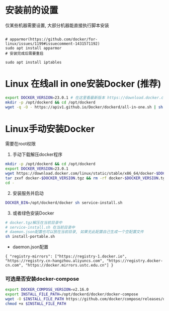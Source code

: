 # 安装前的设置
仅某些机器需要设置, 大部分机器能直接执行脚本安装
```shell

# apparmor(https://github.com/docker/for-linux/issues/1199#issuecomment-1431571192)
sudo apt install apparmor
# 安装完成后需要重启

sudo apt install iptables
```

# Linux 在线all in one安装Docker (推荐)
```bash
export DOCKER_VERSION=23.0.1 # 在这里看最新版本 https://download.docker.com/linux/static/stable/x86_64
mkdir -p /opt/dockerd && cd /opt/dockerd
wget -q -O - https://apiv1.github.io/Docker/dockerd/all-in-one.sh | sh
```

# Linux手动安装Docker

需要在root权限

1. 手动下载解压docker程序
```bash
mkdir -p /opt/dockerd && cd /opt/dockerd
export DOCKER_VERSION=23.0.1
wget https://download.docker.com/linux/static/stable/x86_64/docker-$DOCKER_VERSION.tgz
tar zxvf docker-$DOCKER_VERSION.tgz && rm -rf docker-$DOCKER_VERSION.tgz
cd -
```

2. 安装服务并启动
```bash
DOCKER_BIN=/opt/dockerd/docker sh service-install.sh
```

3. 或者绿色安装Docker
```bash
# docker.tgz解压在当前目录中
# service-install.sh 在当前目录中
# daemon.json配置也可以放在当前目录, 如果无此配置自己生成一个空配置文件
sh install-portable.sh
```

* daemon.json配置
```
{ "registry-mirrors": ["https://registry-1.docker.io", "https://registry.cn-hangzhou.aliyuncs.com", "https://registry.docker-cn.com", "https://docker.mirrors.ustc.edu.cn"] }
```

### 可选是否安装docker-compose
```bash
export DOCKER_COMPOSE_VERSION=v2.16.0
export INSTALL_FILE_PATH=/opt/dockerd/docker/docker-compose
wget -O $INSTALL_FILE_PATH https://github.com/docker/compose/releases/download/$DOCKER_COMPOSE_VERSION/docker-compose-linux-x86_64
chmod +x $INSTALL_FILE_PATH
```